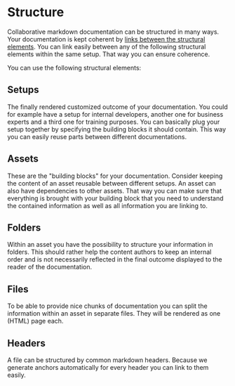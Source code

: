 # Structure
Collaborative markdown documentation can be structured in many ways. Your documentation is kept coherent by [links between the structural elements](links.md). You can link easily between any of the following structural elements within the same setup. That way you can ensure coherence.

You can use the following structural elements:

## Setups
The finally rendered customized outcome of your documentation. You could for example have a setup for internal developers, another one for business experts and a third one for training purposes.
You can basically plug your setup together by specifying the building blocks it should contain. This way you can easily reuse parts between different documentations.

## Assets
These are the "building blocks" for your documentation. Consider keeping the content of an asset reusable between different setups. An asset can also have dependencies to other assets. That way you can make sure that everything is brought with your building block that you need to understand the contained information as well as all information you are linking to.

## Folders
Within an asset you have the possibility to structure your information in folders. This should rather help the content authors to keep an internal order and is not necessarily reflected in the final outcome displayed to the reader of the documentation.

## Files
To be able to provide nice chunks of documentation you can split the information within an asset in separate files. They will be rendered as one (HTML) page each.

## Headers
A file can be structured by common markdown headers. Because we generate anchors automatically for every header you can link to them easily.
